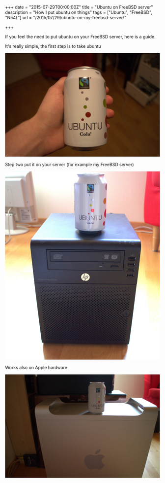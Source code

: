 +++
date = "2015-07-29T00:00:00Z"
title = "Ubuntu on FreeBSD server"
description = "How I put ubuntu on things"
tags = ["Ubuntu", "FreeBSD", "N54L"]
url = "/2015/07/29/ubuntu-on-my-freebsd-server/"

+++

If you feel the need to put ubuntu on your FreeBSD server, here is a guide. 


It's really simple, the first step is to take ubuntu

![take ubuntu][1]

Step two put it on your server (for example my FreeBSD server)

![ubuntu on FreeBSD server][2]

Works also on Apple hardware

![ubuntu on mac][3]


  [1]: /blog-bilder/2015-07-29-take-ubuntu.jpg
  [2]: /blog-bilder/2015-07-29-ubuntu-on-FreeBSD-server.jpg
  [3]: /blog-bilder/2015-07-29-ubuntu-on-mac.jpg
